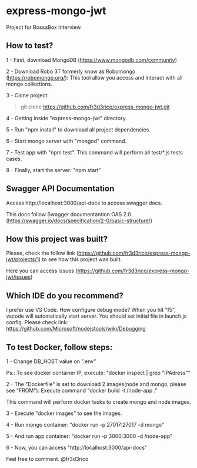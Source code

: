 # express-mongo-jwt
Project for BossaBox Interview.

## How to test?

1 - First, download MongoDB (https://www.mongodb.com/community)

2 - Download Robo 3T formerly know as Robomongo (https://robomongo.org/): This tool allow you access and interact with all mongo collections.

3 - Clone project: 

> git clone https://github.com/fr3d3rico/express-mongo-jwt.git

4 - Getting inside "express-mongo-jwt" directory.

5 - Run "npm install" to download all project dependencies.

6 - Start mongo server with "mongod" command.

7 - Test app with "npm test". This command will perform all test/*.js tests cases.

8 - Finally, start the server: "npm start"

## Swagger API Documentation

Access http://localhost:3000/api-docs  to access swagger docs.

This docs follow Swagger documentantion OAS 2.0 (https://swagger.io/docs/specification/2-0/basic-structure/)

## How this project was built?

Please, check the follow link (https://github.com/fr3d3rico/express-mongo-jwt/projects/1) to see how this project was built.

Here you can access issues (https://github.com/fr3d3rico/express-mongo-jwt/issues)

## Which IDE do you recommend?

I prefer use VS Code.
How configure debug mode? When you hit "f5", vscode will automatically start server. You should set initial file in launch.js config. Please check link: https://github.com/Microsoft/nodejstools/wiki/Debugging

## To test Docker, follow steps:

1 - Change DB_HOST value on ".env"

Ps.: To see docker container IP, execute: "docker inspect <container-id> | grep "IPAdress""

2 -  The "Dockerfile" is set to download 2 images(node and mongo, please see "FROM").
Execute command "docker build -t <your username>/node-app ."

This command will perform docker tasks to create mongo and node images.

3 - Execute "docker images" to see the images.

4 - Run mongo container: "docker run -p 27017:27017 -d mongo"

5 - And run app container: "docker run -p 3000:3000 -d <your username>/node-app"

6 - Now, you can access "http://localhost:3000/api-docs"



Feel free to comment.
@fr3d3rico